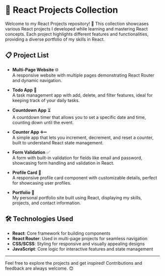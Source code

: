 # 🚀 React Projects Collection

Welcome to my React Projects repository! 🌟 This collection showcases various React projects I developed while learning and mastering React concepts. Each project highlights different features and functionalities, providing a diverse portfolio of my skills in React.

## 📋 Project List

- **Multi-Page Website** 🌐  
  A responsive website with multiple pages demonstrating React Router and dynamic navigation.

- **Todo App** 📝  
  A task management app with add, delete, and filter features, ideal for keeping track of your daily tasks.

- **Countdown App** ⏳  
  A countdown timer that allows you to set a specific date and time, counting down until the event.

- **Counter App** ➕➖  
  A simple app that lets you increment, decrement, and reset a counter, built to understand React state management.

- **Form Validation** ✅  
  A form with built-in validation for fields like email and password, showcasing form handling and validation in React.

- **Profile Card** 👤  
  A responsive profile card component with customizable details, perfect for showcasing user profiles.

- **Portfolio** 💼  
  My personal portfolio site built using React, displaying my skills, projects, and contact information.

## 🛠️ Technologies Used

- **React**: Core framework for building components
- **React Router**: Used in multi-page projects for seamless navigation
- **CSS/SCSS**: Styling for responsive and visually appealing designs
- **JavaScript**: Core logic for interactive features and state management

---

Feel free to explore the projects and get inspired! Contributions and feedback are always welcome. 😊
